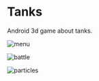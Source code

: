 Tanks
=====

Android 3d game about tanks.

![menu](https://github.com/Nirklav/Tanks/blob/master/screen_tankSelectMenu.png "Tank select menu")

![battle](https://github.com/Nirklav/Tanks/blob/master/screen_battle.png "Battle")

![particles](https://github.com/Nirklav/Tanks/blob/master/screen_particles.png "Simple particles")
